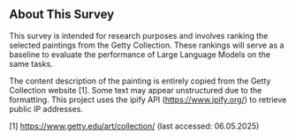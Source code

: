 ## About This Survey

This survey is intended for research purposes and involves ranking the selected paintings from the Getty Collection. These rankings will serve as a baseline to evaluate the performance of Large Language Models on the same tasks.

The content description of the painting is entirely copied from the Getty Collection website [1]. Some text may appear unstructured due to the formatting.
This project uses the ipify API (https://www.ipify.org/) to retrieve public IP addresses.

[1] https://www.getty.edu/art/collection/ (last accessed: 06.05.2025)
